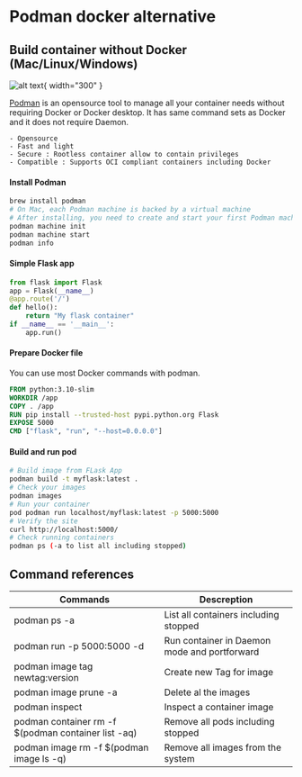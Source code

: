 # Podman docker alternative

## Build container without Docker (Mac/Linux/Windows)
![alt text](https://vettom-images.s3.eu-west-1.amazonaws.com/generic/podman.png "podman logo"){ width="300" }

[Podman](https://podman.io/) is an opensource tool to manage all your container needs without requiring Docker or Docker desktop. It has same command sets as Docker and it does not require Daemon.

    - Opensource
    - Fast and light
    - Secure : Rootless container allow to contain privileges
    - Compatible : Supports OCI compliant containers including Docker

#### Install Podman 
```bash
brew install podman
# On Mac, each Podman machine is backed by a virtual machine
# After installing, you need to create and start your first Podman machine
podman machine init
podman machine start
podman info
```
#### Simple Flask app
```python
from flask import Flask
app = Flask(__name__)
@app.route('/')
def hello():
    return "My flask container"
if __name__ == '__main__':
    app.run()
```
#### Prepare Docker file
You can use most Docker commands with podman. 
```dockerfile
FROM python:3.10-slim
WORKDIR /app
COPY . /app
RUN pip install --trusted-host pypi.python.org Flask
EXPOSE 5000
CMD ["flask", "run", "--host=0.0.0.0"]
```
#### Build and run pod
```bash
# Build image from FLask App
podman build -t myflask:latest .
# Check your images
podman images
# Run your container
pod podman run localhost/myflask:latest -p 5000:5000
# Verify the site
curl http://localhost:5000/
# Check running containers
podman ps (-a to list all including stopped)
```
## Command references
| Commands | Descreption | 
| ------------- | ------------- |
|podman ps -a|List all containers including stopped|
|podman run -p 5000:5000 -d <image> | Run container in Daemon mode and portforward|
|podman image tag <imageid> newtag:version|Create new Tag for image|
|podman image prune -a| Delete al the images|
|podman inspect <imageID>| Inspect a container image|
|podman container rm -f $(podman container list -aq)|Remove all pods including stopped|
|podman image rm -f $(podman image ls -q)|Remove all images from the system|
